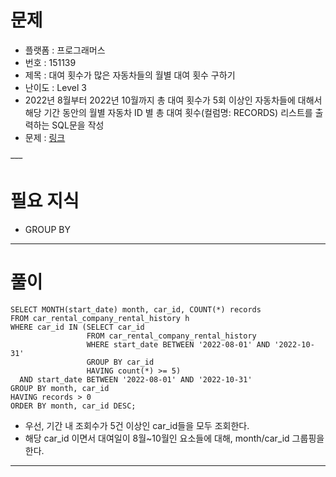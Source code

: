 # 문제
- 플랫폼 : 프로그래머스
- 번호 : 151139
- 제목 : 대여 횟수가 많은 자동차들의 월별 대여 횟수 구하기
- 난이도 : Level 3
- 2022년 8월부터 2022년 10월까지 총 대여 횟수가 5회 이상인 자동차들에 대해서 해당 기간 동안의 월별 자동차 ID 별 총 대여 횟수(컬럼명: RECORDS) 리스트를 출력하는 SQL문을 작성
- 문제 : <a href="https://school.programmers.co.kr/learn/courses/30/lessons/151139" target="_blank">링크</a>

~~---~~

# 필요 지식
- GROUP BY

---

# 풀이
```mysql
SELECT MONTH(start_date) month, car_id, COUNT(*) records
FROM car_rental_company_rental_history h
WHERE car_id IN (SELECT car_id
                 FROM car_rental_company_rental_history
                 WHERE start_date BETWEEN '2022-08-01' AND '2022-10-31'
                 GROUP BY car_id
                 HAVING count(*) >= 5)
  AND start_date BETWEEN '2022-08-01' AND '2022-10-31'
GROUP BY month, car_id
HAVING records > 0
ORDER BY month, car_id DESC;
```
- 우선, 기간 내 조회수가 5건 이상인 car_id들을 모두 조회한다.
- 해당 car_id 이면서 대여일이 8월~10월인 요소들에 대해, month/car_id 그룹핑을 한다.

---
